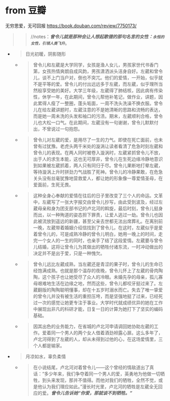 
# from 豆瓣

无穷思爱，无可回报 https://book.douban.com/review/7750173/
>> //notes：***曾令儿就是那种会让人想起歌德的那句名言的女性：`永恒的女性，引领人类飞升`***。
- > 日光初暖，阴影随形 
  * > 曾令儿和左葳是大学同学，女孩是渔人女儿，男孩家世代书香门第，女孩热情爽朗自成风韵，男孩潇洒派头洁身自好。左葳和曾令儿，谈不上门当户对，倒也不突兀。他们的爱情，一开始，似乎就不是平等的爱。曾令儿的付出远远多于左葳，而左葳，似乎理所当然般享受她的美好。大学三年级，左葳得了肺结核，因此病有传染性，休学一年，在此期间，曾令儿帮他补笔记，做作业，讲题，因此累得人瘦了一整圈，蓬头垢面，一周不洗头洗澡不换衣服。曾令儿在给左葳讲题时，左葳注意的不是她清晰的思路和流畅的表达，而是她一周未洗的头发和袖口的污渍。期末，左葳顺利合格，曾令儿也大松一口气。在此期间，左葳没有一句谢谢，曾令儿默默付出，不曾说过一句抱怨。
  * > 曾令儿对左葳的爱，是用尽了一生的力气。即使在死亡面前，也未曾有过犹豫。老虎头两千米处的漩涡让读者看清了危急时刻左葳和曾令儿的表现。在两人同时被卷入漩涡时，左葳紧抓曾令儿不放，出于人的求生本能，这也无可厚非，曾令儿在生死边缘冷静地意识到如果被左葳抓着，两人只有同归于尽。曾令儿果断地打晕左葳，等待漩涡上升时拼劲力气战胜了死神。曾令儿的冷静果敢，在危急关头没有丝毫犹豫地营救爱人，都让她的形象像一尊爱情圣母，在爱面前，生死无畏。
  * > 这种全身心奉献的爱情在往后的日子里改变了三个人的命运。文革中，左葳写了一张大字报交由曾令儿抄写，由此受到波及，经过左葳母亲和身为团支部书记的卢北河的斡旋，最后时刻，曾令儿挺身而出，以一种殉道的姿态担下罪责，让爱人逃过一劫。曾令儿也因此被流放到遥远的新疆，甚至父亲去世都无法出席葬礼。在离别前一晚，左葳带着婚姻介绍信找到了曾令儿，在这时，左葳似乎是爱着曾令儿的，可是成熟冷静的曾令儿明白，她用一晚上的时间，走完一个女人的一生的同时，也亲手了结了这段爱情。左葳要与曾令儿结婚，这将让曾令儿为其做出的牺牲付诸东流，一时冲动做出的决定并不是出于爱，只是一种愧欠。
  * > 曾令儿远比左葳成熟，当左葳还是青涩的果子时，曾令儿的生命已经饱满成熟。也就是那个温存的夜晚，曾令儿怀上了左葳的骨肉陶陶，这个孩子也让她受尽了众人的冷眼。未婚先孕的母亲，孤儿寡母艰难地生活在边缘之地，然而这些，曾令儿都咬牙挺过来了。左葳翻版的陶陶聪明懂事，却在十五岁时溺水而亡。失去了唯一挚爱的曾令儿并没有被生活的重担压垮，而是坚强地挺了过来，已经死过一次的感觉让她更专注于事业。大学时代就成绩优异的她在工作中展现出非凡的科研才能，日复一日的计算为她打下了坚实的编码基础。
  * > 因其出色的业务能力，在省城的卢北河申请调回她协助左葳的工作。爱着同一个男人的两个女人借着酒劲袒露心扉。这么多年了，卢北河得到了左葳的人，却从未得到过他的心，在这场爱情里，三个人都是输家。
- > 月凉如水，辜负柔情
  * > 在小说结尾，卢北河对着曾令儿——这个曾经的情敌道出了真话：“多少年来，我们争夺着同一个男人的爱，英勇地为他做一切牺牲，到头来发现，那并不值得。而他对我们的牺牲，全然不觉，或是他认为我们理应如此。”漫长时光里，卢北河的牺牲是左葳全无回应的爱。***曾令儿告诉她“你爱，那就谈不到牺牲。”***
